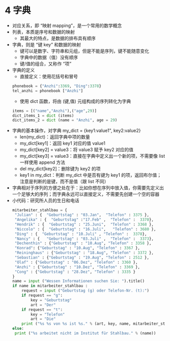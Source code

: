 # 4 字典
- 对应关系，即 “映射 mapping”，是一个常用的数学概念
- 列表，本质是序号和数据的映射
  + 其最大的特点，是数据的排布具有顺序
- 字典，则是 “键 key” 和数据的映射
  + 键可以是数字、字符串和元组，但是不能是序列，键不能随意变化
  + 字典中的数据（值）没有顺序
  + 键/值的组合，又称作 “项”
- 字典的定义
  + 直接定义：使用花括号和冒号
  ```python
  phonebook = {"Anzhi":3369, "Ding":3378}
  tel_anzhi = phonebook ["Anzhi"]
  ```
  + 使用 dict 函数，将由 (键,值) 元组构成的序列转化为字典
  ```python
  items = [("name","Anzhi"),("age",29)]
  dict_items_1 = dict (items)
  dict_items_2 = dict (name = "Anzhi", age = 29)
  ```
- 字典的基本操作，对字典 my_dict = {key1:value1", key2:value2}
  + len(my_dict)：返回字典中项的数量
  + my_dict[key1]：返回 key1 对应的值 value1
  + my_dict[key2] = value3：将 value3 赋予 key2 对应的值
  + my_dict[key3] = value3：直接在字典中定义出一个新的项，不需要像 list 一样使用 append 方法
  + del my_dict[key2]：删除键为 key2 的项
  + key1 in my_dict：判断 my_dict 中是否有键为 key1 的项，返回布尔值；注意是判断的是键，而不是值（跟 list 不同）
- 字典相对于序列的方便之处在于：比如你想在序列中放入值，你需要先定义出一个足够大的序列；而字典永远可以直接定义，不需要先创建一个空的容器
- 小代码：研究所人员的生日和电话
  ```python
  mitarbeiter_stahlbau = {
   "Julian" : {  "Geburtstag" : "03.Jan",  "Telefon" : 3375 },
   "Angelika" : {  "Geburtstag" :"17.Feb" ,  "Telefon" :  3370},
   "Hendrik" : {  "Geburtstag" : "25.Juni",  "Telefon" : 3368 },
   "Niccolo" : {  "Geburtstag" : "16.Juli",   "Telefon" : 3680 },
   "Ding" : {  "Geburtstag" : "10.Juli" , "Telefon" :  3378},
   "Nancy" : {   "Geburtstag" : "03.Juli" ,  "Telefon" :  3373},
   "Dechenthin" : {"Geburtstag" : "10.Aug", "Telefon" : 3358 },
   "Konrad": {"Geburtstag" : "10.Aug", "Telefon" : 3367 },
   "Reininghaus" : {"Geburtstag" : "18.Aug", "Telefon" : 3372 },
   "Sebastian" : {"Geburtstag" : "19.Aug", "Telefon" : 2512 }, 
   "Olaf" : {"Geburtstag" : "06.Dez", "Telefon" : 3360 },
   "Anzhi" : {"Geburtstag" : "10.Dez", "Telefon" : 3369 },
   "Cong" : {"Geburtstag" : "28.Dez", "Telefon" : 3335 }
  }
  name = input ("Wessen Informationen suchen Sie: ").title()
  if name in mitarbeiter_stahlbau : 
      request = input ("Geburtstag (g) oder Telefon-Nr. (t):")
      if request == "g":
          key = "Geburtstag"
          art = "Der"
      if request == "t":
          key = "Telefon"
          art = "Die"
      print ("%s %s von %s ist %s." % (art, key, name, mitarbeiter_stahlbau[name][key]))
  else:
   print ("%s arbeitet nicht im Institut für Stahlbau." % (name))
  ```
